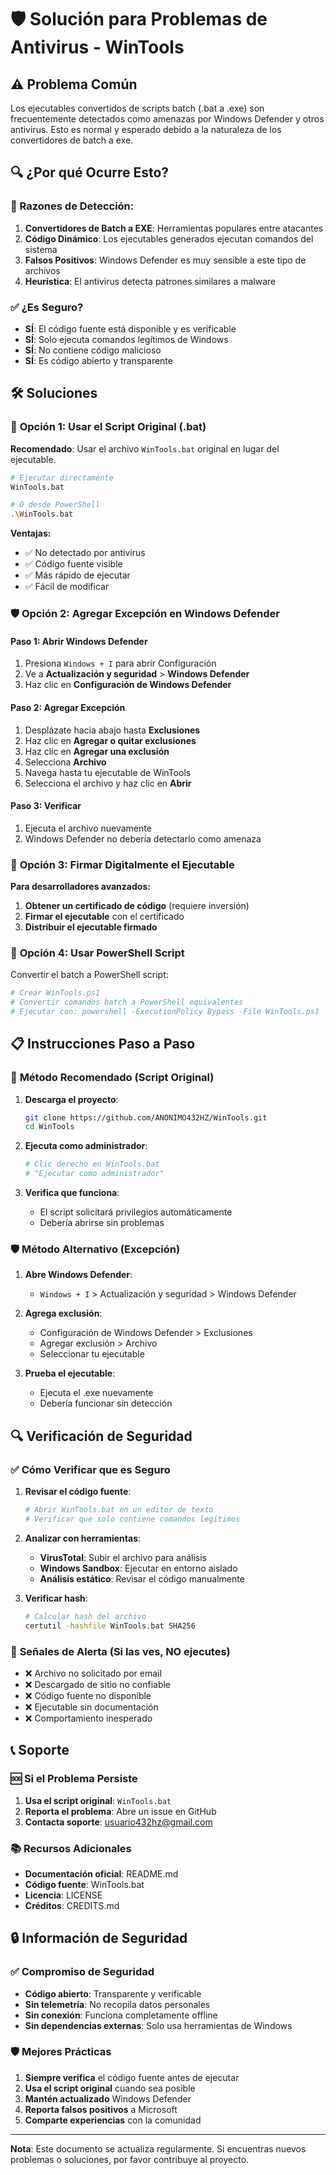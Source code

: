 # 🛡️ Solución para Problemas de Antivirus - WinTools

## ⚠️ Problema Común

Los ejecutables convertidos de scripts batch (.bat a .exe) son frecuentemente detectados como amenazas por Windows Defender y otros antivirus. Esto es normal y esperado debido a la naturaleza de los convertidores de batch a exe.

## 🔍 ¿Por qué Ocurre Esto?

### 🚨 Razones de Detección:
1. **Convertidores de Batch a EXE**: Herramientas populares entre atacantes
2. **Código Dinámico**: Los ejecutables generados ejecutan comandos del sistema
3. **Falsos Positivos**: Windows Defender es muy sensible a este tipo de archivos
4. **Heurística**: El antivirus detecta patrones similares a malware

### ✅ ¿Es Seguro?
- **SÍ**: El código fuente está disponible y es verificable
- **SÍ**: Solo ejecuta comandos legítimos de Windows
- **SÍ**: No contiene código malicioso
- **SÍ**: Es código abierto y transparente

## 🛠️ Soluciones

### 🔧 **Opción 1: Usar el Script Original (.bat)**

**Recomendado**: Usar el archivo `WinTools.bat` original en lugar del ejecutable.

```bash
# Ejecutar directamente
WinTools.bat

# O desde PowerShell
.\WinTools.bat
```

**Ventajas:**
- ✅ No detectado por antivirus
- ✅ Código fuente visible
- ✅ Más rápido de ejecutar
- ✅ Fácil de modificar

### 🛡️ **Opción 2: Agregar Excepción en Windows Defender**

#### Paso 1: Abrir Windows Defender
1. Presiona `Windows + I` para abrir Configuración
2. Ve a **Actualización y seguridad** > **Windows Defender**
3. Haz clic en **Configuración de Windows Defender**

#### Paso 2: Agregar Excepción
1. Desplázate hacia abajo hasta **Exclusiones**
2. Haz clic en **Agregar o quitar exclusiones**
3. Haz clic en **Agregar una exclusión**
4. Selecciona **Archivo**
5. Navega hasta tu ejecutable de WinTools
6. Selecciona el archivo y haz clic en **Abrir**

#### Paso 3: Verificar
1. Ejecuta el archivo nuevamente
2. Windows Defender no debería detectarlo como amenaza

### 🔧 **Opción 3: Firmar Digitalmente el Ejecutable**

**Para desarrolladores avanzados:**

1. **Obtener un certificado de código** (requiere inversión)
2. **Firmar el ejecutable** con el certificado
3. **Distribuir el ejecutable firmado**

### 🔧 **Opción 4: Usar PowerShell Script**

Convertir el batch a PowerShell script:

```powershell
# Crear WinTools.ps1
# Convertir comandos batch a PowerShell equivalentes
# Ejecutar con: powershell -ExecutionPolicy Bypass -File WinTools.ps1
```

## 📋 **Instrucciones Paso a Paso**

### 🎯 **Método Recomendado (Script Original)**

1. **Descarga el proyecto**:
   ```bash
   git clone https://github.com/ANONIMO432HZ/WinTools.git
   cd WinTools
   ```

2. **Ejecuta como administrador**:
   ```bash
   # Clic derecho en WinTools.bat
   # "Ejecutar como administrador"
   ```

3. **Verifica que funciona**:
   - El script solicitará privilegios automáticamente
   - Debería abrirse sin problemas

### 🛡️ **Método Alternativo (Excepción)**

1. **Abre Windows Defender**:
   - `Windows + I` > Actualización y seguridad > Windows Defender

2. **Agrega exclusión**:
   - Configuración de Windows Defender > Exclusiones
   - Agregar exclusión > Archivo
   - Seleccionar tu ejecutable

3. **Prueba el ejecutable**:
   - Ejecuta el .exe nuevamente
   - Debería funcionar sin detección

## 🔍 **Verificación de Seguridad**

### ✅ **Cómo Verificar que es Seguro**

1. **Revisar el código fuente**:
   ```bash
   # Abrir WinTools.bat en un editor de texto
   # Verificar que solo contiene comandos legítimos
   ```

2. **Analizar con herramientas**:
   - **VirusTotal**: Subir el archivo para análisis
   - **Windows Sandbox**: Ejecutar en entorno aislado
   - **Análisis estático**: Revisar el código manualmente

3. **Verificar hash**:
   ```bash
   # Calcular hash del archivo
   certutil -hashfile WinTools.bat SHA256
   ```

### 🚨 **Señales de Alerta (Si las ves, NO ejecutes)**

- ❌ Archivo no solicitado por email
- ❌ Descargado de sitio no confiable
- ❌ Código fuente no disponible
- ❌ Ejecutable sin documentación
- ❌ Comportamiento inesperado

## 📞 **Soporte**

### 🆘 **Si el Problema Persiste**

1. **Usa el script original**: `WinTools.bat`
2. **Reporta el problema**: Abre un issue en GitHub
3. **Contacta soporte**: usuario432hz@gmail.com

### 📚 **Recursos Adicionales**

- **Documentación oficial**: README.md
- **Código fuente**: WinTools.bat
- **Licencia**: LICENSE
- **Créditos**: CREDITS.md

## 🔒 **Información de Seguridad**

### ✅ **Compromiso de Seguridad**

- **Código abierto**: Transparente y verificable
- **Sin telemetría**: No recopila datos personales
- **Sin conexión**: Funciona completamente offline
- **Sin dependencias externas**: Solo usa herramientas de Windows

### 🛡️ **Mejores Prácticas**

1. **Siempre verifica** el código fuente antes de ejecutar
2. **Usa el script original** cuando sea posible
3. **Mantén actualizado** Windows Defender
4. **Reporta falsos positivos** a Microsoft
5. **Comparte experiencias** con la comunidad

---

**Nota**: Este documento se actualiza regularmente. Si encuentras nuevos problemas o soluciones, por favor contribuye al proyecto. 